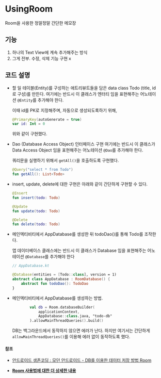 # UsingRoom
Room을 사용한 정말정말 간단한 메모장

## 기능
1. 하나의 Text View에 계속 추가해주는 방식
2. 그게 전부. 수정, 삭제 기능 구현 x

## 코드 설명
- 할 일 테이블(Entity)를 구성하는 애트리뷰트들을 담은 data class Todo (title, id로 구성)를 만든다. 여기에는 반드시 이 클래스가 엔터티 임을 표현해주는 어노테이션 `@Entity`를 추가해야 한다.

  이때 id를 PK로 지정해주며, 자동으로 생성되도록하기 위해,
  ```kotlin
  @PrimaryKey(autoGenerate = true)
  var id: Int = 0 
  ```
  위와 같이 구현했다.

- Dao (Database Access Object) 인터페이스 구현
  여기에는 반드시 이 클래스가 Data Access Object 임을 표현해주는 어노테이션 `@Dao`를 추가해야 한다.

  쿼리문을 실행하기 위해서 `getAll()`을 호출하도록 구현했다.
  ```kotlin
  @Query("select * from Todo")
  fun getAll(): List<Todo>
  ``` 

- insert, update, delete에 대한 구현은 아래와 같이 간단하게 구현할 수 있다.
  ```kotlin
  @Insert
  fun insert(todo: Todo)
  
  @Update
  fun update(todo: Todo)
  
  @Delete
  fun delete(todo: Todo)
  ```

- 메인엑티비티에서 AppDatabase를 생성한 뒤 todoDao()를 통해 Todo를 조작한다.
  
  앱 데이터베이스 클래스에는 반드시 이 클래스가 Database 임을 표현해주는 어노테이션 `@Database`를 추가해야 한다
  ```kotlin
  // AppDatabase.kt
  
  @Database(entities = [Todo::class], version = 1)
  abstract class AppDatabase : RoomDatabase() {
      abstract fun todoDao(): TodoDao
  }
  ```

- 메인엑티비티에서 AppDatabase를 생성하는 방법.
  ```kotlin
          val db = Room.databaseBuilder(
              applicationContext,
              AppDatabase::class.java, "todo-db"
          ).allowMainThreadQueries().build()
  ```
  DB는 백그라운드에서 동작하지 않으면 에러가 난다. 하지만 여기서는 간단하게 `allowMainThreadQueries()`를 이용해 에러 없이 동작하도록 했다.

#### 참조
- [안드로이드 생존코딩 : 모던 안드로이드 - DB를 이용한 데이터 저장 방법 Room](https://www.youtube.com/watch?v=97xmJRZRGm4&list=PLxTmPHxRH3VXHOBnaGQcbSGslbAjr8obc&index=2)

- [**Room 사용법에 대한 더 상세한 내용**](https://medium.com/@gus0000123/mvvm-aac-room-%EC%82%AC%EC%9A%A9%EB%B2%95-2-%EC%82%AC%EC%9A%A9%ED%8E%B8-43ea8a936b12)

